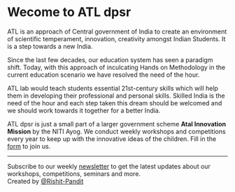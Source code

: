 # Wecome to ATL dpsr
ATL is an approach of Central government of India to create an environment of scientific temperament, innovation, creativity amongst Indian Students. It is a step towards a new India.

Since the last few decades, our education system has seen a paradigm shift. Today, with this approach of inculcating Hands on Methodology in the current education scenario we have resolved the need of the hour.

ATL lab would teach students essential 21st-century skills which will help them in developing their professional and personal skills. Skilled India is the need of the hour and each step taken this dream should be welcomed and we should work towards it together for a better India.

ATL dpsr is just a small part of a larger government scheme **Atal Innovation Mission** by the NITI Ayog. We conduct weekly workshops and competitions every year to keep up with the innovative ideas of the children. Fill in the [form](https://forms.gle/CygDguNNFMdjK6od8) to join us.

***

Subscribe to our weekly [newsletter](https://forms.gle/afxB9NpATrKEC8s7A) to get the latest updates about our workshops, competitions, seminars and more.  
Created by [@Rishit-Pandit](https://github.com/rishit-pandit)
